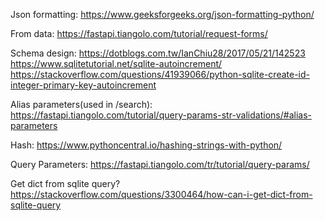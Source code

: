 Json formatting:
https://www.geeksforgeeks.org/json-formatting-python/

From data:
https://fastapi.tiangolo.com/tutorial/request-forms/

Schema design:
https://dotblogs.com.tw/IanChiu28/2017/05/21/142523
https://www.sqlitetutorial.net/sqlite-autoincrement/
https://stackoverflow.com/questions/41939066/python-sqlite-create-id-integer-primary-key-autoincrement

Alias parameters(used in /search):
https://fastapi.tiangolo.com/tutorial/query-params-str-validations/#alias-parameters

Hash:
https://www.pythoncentral.io/hashing-strings-with-python/

Query Parameters:
https://fastapi.tiangolo.com/tr/tutorial/query-params/

Get dict from sqlite query?
https://stackoverflow.com/questions/3300464/how-can-i-get-dict-from-sqlite-query